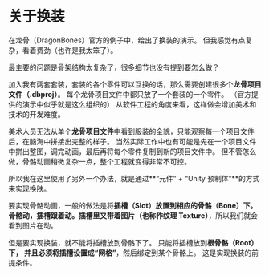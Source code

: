 关于换装
====

在龙骨（DragonBones）官方的例子中，给出了换装的演示。
但我感觉有点复杂，看着费劲（也许是我太笨了）。

最主要的问题是骨架结构太复杂了，很多细节也没有提到要怎么做？

加入我有两套套装，套装的各个零件可以互换的话，那么需要创建很多个**龙骨项目文件（.dbproj）**。
每个龙骨项目文件中都只放了一个套装的一个零件。
（官方提供的演示中似乎就是这么组织的）
从软件工程的角度来看，这样做会增加美术和技术的开发难度。

美术人员无法从单个**龙骨项目文件**中看到服装的全貌，只能观察每一个项目文件后，在脑海中拼接出完整的样子。
当然实际工作中也有可能是先在一个项目文件中拼出整图，调完动画，最后再将每个零件复制到新的项目文件中。
但不管怎么做，骨骼动画稍微复杂一点，整个工程就变得非常不可控。

所以我在这里使用了另外一个办法，就是通过**“元件” + “Unity 预制体”**的方式来实现换肤。

要实现骨骼动画，一般的做法是将**插槽（Slot）**放置到相应的**骨骼（Bone）**下。
骨骼动，插槽跟着动。插槽里又带着**图片（也称作纹理 Texture）**，所以我们就会看到图片在动。

但是要实现换装，就不能将插槽放到骨骼下了。
只能将插槽放到**根骨骼（Root）**下，
并且必须将插槽设置成**“网格”**，然后绑定到某个骨骼上。
这是实现换装的前提条件。
